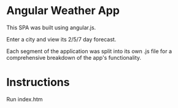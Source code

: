 Angular Weather App
====================

This SPA was built using angular.js.

Enter a city and view its 2/5/7 day forecast.

Each segment of the application was split into its own .js file for a comprehensive breakdown of the app's functionality.

Instructions
===========

Run index.htm

